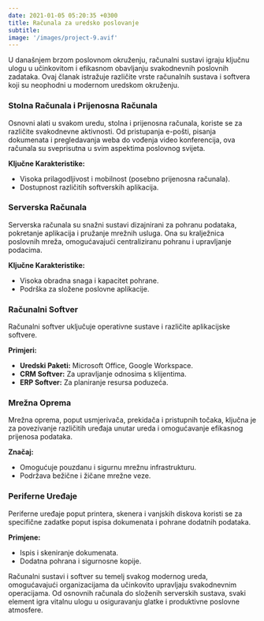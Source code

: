 ```yaml
---
date: 2021-01-05 05:20:35 +0300
title: Računala za uredsko poslovanje
subtitle: 
image: '/images/project-9.avif'
---
```

U današnjem brzom poslovnom okruženju, računalni sustavi igraju ključnu ulogu u učinkovitom i efikasnom obavljanju svakodnevnih poslovnih zadataka. Ovaj članak istražuje različite vrste računalnih sustava i softvera koji su neophodni u modernom uredskom okruženju.

### Stolna Računala i Prijenosna Računala
Osnovni alati u svakom uredu, stolna i prijenosna računala, koriste se za različite svakodnevne aktivnosti. Od pristupanja e-pošti, pisanja dokumenata i pregledavanja weba do vođenja video konferencija, ova računala su sveprisutna u svim aspektima poslovnog svijeta.

**Ključne Karakteristike:**
- Visoka prilagodljivost i mobilnost (posebno prijenosna računala).
- Dostupnost različitih softverskih aplikacija.

### Serverska Računala
Serverska računala su snažni sustavi dizajnirani za pohranu podataka, pokretanje aplikacija i pružanje mrežnih usluga. Ona su kralježnica poslovnih mreža, omogućavajući centraliziranu pohranu i upravljanje podacima.

**Ključne Karakteristike:**
- Visoka obradna snaga i kapacitet pohrane.
- Podrška za složene poslovne aplikacije.

### Računalni Softver
Računalni softver uključuje operativne sustave i različite aplikacijske softvere.

**Primjeri:**
- **Uredski Paketi:** Microsoft Office, Google Workspace.
- **CRM Softver:** Za upravljanje odnosima s klijentima.
- **ERP Softver:** Za planiranje resursa poduzeća.

### Mrežna Oprema
Mrežna oprema, poput usmjerivača, prekidača i pristupnih točaka, ključna je za povezivanje različitih uređaja unutar ureda i omogućavanje efikasnog prijenosa podataka.

**Značaj:**
- Omogućuje pouzdanu i sigurnu mrežnu infrastrukturu.
- Podržava bežične i žičane mrežne veze.

### Periferne Uređaje
Periferne uređaje poput printera, skenera i vanjskih diskova koristi se za specifične zadatke poput ispisa dokumenata i pohrane dodatnih podataka.

**Primjene:**
- Ispis i skeniranje dokumenata.
- Dodatna pohrana i sigurnosne kopije.

Računalni sustavi i softver su temelj svakog modernog ureda, omogućavajući organizacijama da učinkovito upravljaju svakodnevnim operacijama. Od osnovnih računala do složenih serverskih sustava, svaki element igra vitalnu ulogu u osiguravanju glatke i produktivne poslovne atmosfere.